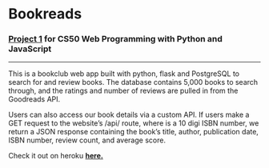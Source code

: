 # Bookreads

### <a href="https://docs.cs50.net/web/2020/x/projects/1/project1.html" target="_blank" style="font-weight:bold;">Project 1</a> for CS50 Web Programming with Python and JavaScript

---

This is a bookclub web app built with python, flask and PostgreSQL to search for and review books. The database contains 5,000 books to search through, and the ratings and number of reviews are pulled in from the Goodreads API.

Users can also access our book details via a custom API. 
If users make a GET request to the website’s /api/<isbn> route, where <isbn> is a 10 digi ISBN number, we return a JSON response containing the book’s title, author, publication date, ISBN number, review count, and average score.  
   

Check it out on heroku  <a href="https://books-maryeleanor.herokuapp.com/" target="_blank" style="font-weight:bold;">here.</a>
